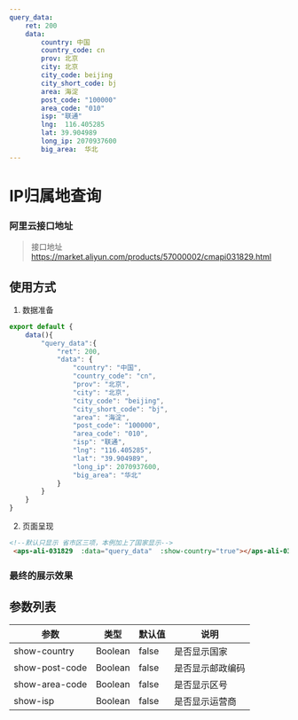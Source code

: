 ```yaml
---
query_data:
    ret: 200
    data: 
        country: 中国
        country_code: cn 
        prov: 北京
        city: 北京
        city_code: beijing
        city_short_code: bj 
        area: 海淀
        post_code: "100000"
        area_code: "010"
        isp: "联通"
        lng:  116.405285
        lat: 39.904989
        long_ip: 2070937600
        big_area:  华北
---
```


# IP归属地查询

### 阿里云接口地址
> 接口地址 https://market.aliyun.com/products/57000002/cmapi031829.html

## 使用方式

1. 数据准备
```js
export default {
    data(){
        "query_data":{
            "ret": 200,
            "data": {
                "country": "中国",
                "country_code": "cn",
                "prov": "北京",
                "city": "北京",
                "city_code": "beijing",
                "city_short_code": "bj",
                "area": "海淀",
                "post_code": "100000",
                "area_code": "010",
                "isp": "联通",
                "lng": "116.405285",
                "lat": "39.904989",
                "long_ip": 2070937600,
                "big_area": "华北"
            }
        }
    }
}
```
2. 页面呈现
```html
<!--默认只显示 省市区三项，本例加上了国家显示-->
 <aps-ali-031829  :data="query_data"  :show-country="true"></aps-ali-031829> 
```

### 最终的展示效果

<aps-ali-031829  :data="$frontmatter.query_data"  class="mt-10" :show-country="true"></aps-ali-031829> 

## 参数列表

|参数| 类型| 默认值| 说明 |
|---|---|---|---|
|show-country | Boolean| false | 是否显示国家| 
|show-post-code | Boolean| false | 是否显示邮政编码| 
|show-area-code | Boolean| false | 是否显示区号| 
|show-isp | Boolean| false | 是否显示运营商| 

